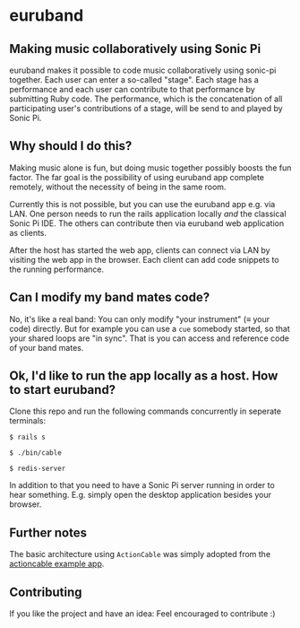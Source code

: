# euruband

## Making music collaboratively using Sonic Pi

euruband makes it possible to code music collaboratively
using sonic-pi together. Each user can enter a so-called "stage". 
Each stage has a performance and each user can contribute to 
that performance by submitting Ruby code. The performance, which is
the concatenation of all participating user's contributions of a stage, 
will be send to and played by Sonic Pi.

## Why should I do this?

Making music alone is fun, but doing music together possibly boosts
the fun factor. The far goal is the possibility of using euruband app
complete remotely, without the necessity of being in the same room. 

Currently this is not possible, but you can use the euruband app
e.g. via LAN. One person needs to run the rails application locally
*and* the classical Sonic Pi IDE. The others can contribute then 
via euruband web application as clients. 

After the host has started the web app, clients can connect
via LAN by visiting the web app in the browser. Each client can 
add code snippets to the running performance.

## Can I modify my band mates code?

No, it's like a real band: You can only modify "your instrument" (≡ your code) directly. But for 
example you can use a `cue` somebody started, so that your shared loops are "in sync". That
is you can access and reference code of your band mates.

## Ok, I'd like to run the app locally as a host. How to start euruband?

Clone this repo and run the following commands concurrently in
seperate terminals:

    $ rails s
    
    $ ./bin/cable
    
    $ redis-server

In addition to that you need to have a Sonic Pi server running in order to hear 
something. E.g. simply open the desktop application besides your browser. 

## Further notes

The basic architecture using `ActionCable` was simply adopted
from the [actioncable example app](https://github.com/rails/actioncable-examples).

## Contributing

If you like the project and have an idea: Feel encouraged to contribute :)
